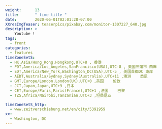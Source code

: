 ```yaml
---
weight:      13
title:       " time title "
date:        2020-06-01T02:01:28-07:00
XXresImgTeaser: teaserpics/pixabay.com/monitor-1307227_640.jpg
description: >
    Youtube !
tags:
  - front
categories:
  - features
timeZoneSetS: 
  - HK,Asia/Hong_Kong,Hongkong,UTC+8 , 香港
  - PDT,America/Los_Angeles,SanFrancisco(USA),UTC-8 , 美国三藩市 西岸 
  - EDT,America/New_York,Washington_DC(USA),UTC-5 , 美国首都DC 東岸
  - AEDT,Australia/Sydney,Sydney(Australia),UTC+11 ,澳洲    悉尼
  - GMT,Europe/London,London(UK),UTC+0 ,英国    伦敦
  - JCT,Japan,Japan,UTC+9 ,日本
  - CET,Europe/Paris,Paris(France),UTC+1 ,法国    巴黎 
  - TZS,Africa/Nairobi,Tanzanian,UTC+3 ,坦桑尼亚

timeZoneSetS_http: 
  - www.zeitverschiebung.net/en/city/5391959
xx:
  - Washington, DC
---
```


